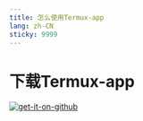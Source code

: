 ```yaml
---
title: 怎么使用Termux-app
lang: zh-CN
sticky: 9999
---
```

# 下载Termux-app #
[![get-it-on-github](https://termux.dev/assets/globals/hosts/get-it-on-github.png)](https://github.com/termux/termux-app/releases/latest)
